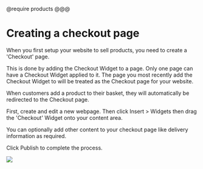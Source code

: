 @require products
@@@
# Creating a checkout page

When you first setup your website to sell products, you need to create a 'Checkout' page. 

This is done by adding the Checkout Widget to a page. Only one page can have a Checkout Widget applied to it. The page you most recently add the Checkout Widget to will be treated as the Checkout page for your website.

When customers add a product to their basket, they will automatically be redirected to the Checkout page.

First, create and edit a new webpage. Then click Insert > Widgets then drag the 'Checkout' Widget onto your content area.

You can optionally add other content to your checkout page like delivery information as required.

Click Publish to complete the process. 

<img src="help.php?img=adding_checkout.gif"/>